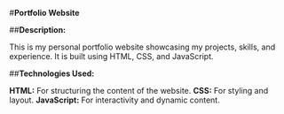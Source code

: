 #**Portfolio Website**

##**Description:**

This is my personal portfolio website showcasing my projects, skills, and experience. It is built using HTML, CSS, and JavaScript.

##**Technologies Used:**

**HTML:** For structuring the content of the website.
**CSS:** For styling and layout.
**JavaScript:** For interactivity and dynamic content.
